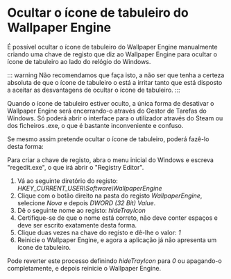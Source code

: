 # Ocultar o ícone de tabuleiro do Wallpaper Engine

É possível ocultar o ícone de tabuleiro do Wallpaper Engine manualmente criando uma chave de registo que diz ao Wallpaper Engine para ocultar o ícone de tabuleiro ao lado do relógio do Windows.

::: warning Não recomendamos que faça isto, a não ser que tenha a certeza absoluta de que o ícone de tabuleiro o está a irritar tanto que está disposto a aceitar as desvantagens de ocultar o ícone de tabuleiro. :::

Quando o ícone de tabuleiro estiver oculto, a única forma de desativar o Wallpaper Engine será encerrando-o através do Gestor de Tarefas do Windows. Só poderá abrir o interface para o utilizador através do Steam ou dos ficheiros .exe, o que é bastante inconveniente e confuso.

Se mesmo assim pretende ocultar o ícone de tabuleiro, poderá fazê-lo desta forma:

Para criar a chave de registo, abra o menu inicial do Windows e escreva "regedit.exe", o que irá abrir o "Registry Editor".

1. Vá ao seguinte diretório do registo: *HKEY_CURRENT_USER\Software\WallpaperEngine*
2. Clique com o botão direito na pasta do registo *WallpaperEngine*, selecione *Nova* e depois *DWORD (32 Bit) Value*.
3. Dê o seguinte nome ao registo: *hideTrayIcon*
4. Certifique-se de que o nome está correto, não deve conter espaços e deve ser escrito exatamente desta forma.
5. Clique duas vezes na chave do registo e dê-lhe o valor: *1*
6. Reinicie o Wallpaper Engine, e agora a aplicação já não apresenta um ícone de tabuleiro.

Pode reverter este processo definindo *hideTrayIcon* para *0* ou apagando-o completamente, e depois reinicie o Wallpaper Engine. 